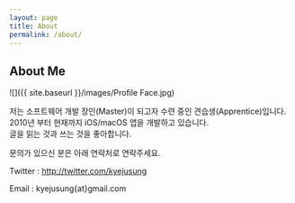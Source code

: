 ```yaml
---
layout: page
title: About
permalink: /about/
---
```


## About Me

![]({{ site.baseurl }}/images/Profile Face.jpg)

저는 소프트웨어 개발 장인(Master)이 되고자 수련 중인 견습생(Apprentice)입니다.<br/>
2010년 부터 현재까지 iOS/macOS 앱을 개발하고 있습니다.<br/>
글을 읽는 것과 쓰는 것을 좋아합니다.<br/>

문의가 있으신 분은 아래 연락처로 연락주세요.

Twitter : http://twitter.com/kyejusung

Email : kyejusung{at}gmail.com

